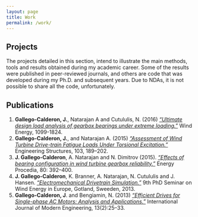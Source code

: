 ```yaml
---
layout: page
title: Work
permalink: /work/
---
```

## Projects

The projects detailed in this section, intend to illustrate the main methods, tools and results obtained during my academic career. Some of the results were published in peer-reviewed journals, and others are code that was developed during my Ph.D. and subsequent years. Due to NDAs, it is not possible to share all the code, unfortunately.

## Publications

1. **Gallego-Calderon, J.**, Natarajan A and Cutululis, N. (2016) *[“Ultimate design load analysis of gearbox bearings under extreme loading.”](http://onlinelibrary.wiley.com/wol1/doi/10.1002/we.2008/full)* Wind Energy, 1099-1824.
2. **Gallego-Calderon, J.**, and Natarajan A. (2015) *[“Assessment of Wind Turbine Drive-train Fatigue Loads Under Torsional Excitation.”](http://www.sciencedirect.com/science/article/pii/S0141029615005714)* Engineering Structures, 103, 189–202.
3. **J. Gallego-Calderon**, A. Natarajan and N. Dimitrov (2015). *[“Effects of bearing configuration in wind turbine gearbox reliability.”](http://www.sciencedirect.com/science/article/pii/S187661021502175X)* Energy Procedia, 80: 392–400.
4. **J. Gallego-Calderon**, K. Branner, A. Natarajan, N. Cutululis and J. Hansen. *[“Electromechanical Drivetrain Simulation.”](http://orbit.dtu.dk/fedora/objects/orbit:123931/datastreams/file_7a93ab44-e1b4-4a04-b9fa-b349801a6183/content)* 9th PhD Seminar on Wind Energy in Europe, Gotland, Sweeden, 2013.
5. **Gallego-Calderon, J**. and Bengiamin, N. (2013) *[“Efficient Drives for Single-phase AC Motors: Analysis and Applications.”](http://www.ijme.us/issues/spring2013/abstracts/Z__IJME%20spring%202013%20v13%20n2%20(paper%203).pdf)* International Journal of Modern Engineering, 13(2):25–33.
